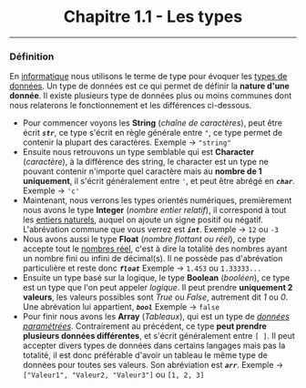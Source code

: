<center><h1>Chapitre 1.1 - Les types</h1></center>

---
### Définition

En [informatique](#) nous utilisons le terme de type pour évoquer les [types de données](#). Un type de données est ce qui permet de définir la **nature d'une donnée**. Il existe plusieurs type de données plus ou moins communes dont nous relaterons le fonctionnement et les différences ci-dessous.

- Pour commencer voyons les **String**<a name="types-str"></a> (*chaîne de caractères*), peut être écrit _**`str`**_, ce type s'écrit en règle générale entre `"`, ce type permet de contenir la plupart des caractères.
Exemple &rarr; `"string"`
- Ensuite nous retrouvons un type semblable qui est **Character**<a name="types-char"></a> (*caractère*), à la différence des string, le character est un type ne pouvant contenir n'importe quel caractère mais au **nombre de 1 uniquement**, il s'écrit généralement entre `'`, et peut être abrégé en _**`char`**_.
Exemple &rarr; `'c'`
- Maintenant, nous verrons les types orientés numériques, premièrement nous avons le type **Integer**<a name="types-int"></a> (*nombre entier relatif*), il correspond à tout les [entiers naturels](#), auquel on ajoute un signe positif ou négatif. L'abrévation commune que vous verrez est _**`int`**_.
Exemple &rarr; `12` ou `-3`
- Nous avons aussi le type **Float** (*nombre flottant ou réel*), ce type accepte tout le [nombres réel](#), c'est à dire la totalité des nombres ayant un nombre fini ou infini de décimal(s). Il ne possède pas d'abrévation particulière et reste donc _**`float`**_
Exemple &rarr; `1.453` ou `1.33333...`
- Ensuite un type basé sur la logique, le type **Boolean** (*booléen*), ce type est un type que l'on peut appeler _logique_. Il peut prendre **uniquement 2 valeurs**, les valeurs possibles sont _True_ ou _False_, autrement dit _1_ ou _0_. Une abrévation lui appartient, _**`bool`**_
Exemple &rarr; `false`
- Pour finir nous avons les **Array** (_Tableaux_), qui est un type de *[données paramétrées](#)*. Contrairement au précédent, ce type **peut prendre plusieurs données différentes**, et s'écrit généralement entre `[ ]`. Il peut accepter divers types de données dans certains langages mais pas la totalité, il est donc préférable d'avoir un tableau le même type de données pour toutes ses valeurs. Son abréviation est _**`arr`**_.
Exemple &rarr; `["Valeur1", "Valeur2, "Valeur3"]` ou `[1, 2, 3]`